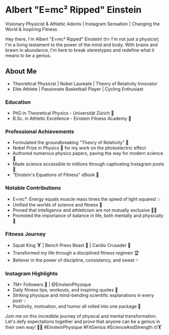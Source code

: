 # Albert "E=mc² Ripped" Einstein
Visionary Physicist & Athletic Adonis \| Instagram Sensation \| Changing the World & Inspiring Fitness

Hey there, I'm Albert "E=mc² Ripped" Einstein! 🤓🔥 I'm not just a physicist; I'm a living testament to the power of the mind and body. With brains and brawn in abundance, I'm here to break stereotypes and redefine what it means to be a genius.

## About Me
- Theoretical Physicist \| Nobel Laureate \| Theory of Relativity Innovator
- Elite Athlete \| Passionate Basketball Player \| Cycling Enthusiast

### Education
- PhD in Theoretical Physics - Universität Zürich 🎩
- B.Sc. in Athletic Excellence - Einstein Fitness Academy 💪

### Professional Achievements
- Formulated the groundbreaking "Theory of Relativity" 🌠
- Nobel Prize in Physics 🏅 for my work on the photoelectric effect
- Authored numerous physics papers, paving the way for modern science 📝
- Made science accessible to millions through captivating Instagram posts 📸
- "Einstein's Equations of Fitness" eBook 📖

### Notable Contributions
- E=mc²: Energy equals muscle mass times the speed of light squared 💥
- Unified the worlds of science and fitness 🌟
- Proved that intelligence and athleticism are not mutually exclusive 🧠💪
- Promoted the importance of balance in life, both mentally and physically 🤯

### Fitness Journey
- Squat King 🏋️ \| Bench Press Beast 💪 \| Cardio Crusader 🏃
- Transformed my life through a disciplined fitness regimen 🏆
- Believer in the power of discipline, consistency, and sweat 💦

### Instagram Highlights
- 7M+ Followers 📲 \| @EinsteinPhysique
- Daily fitness tips, workouts, and inspiring quotes 💬
- Striking physique and mind-bending scientific explanations in every post 💡
- Positivity, motivation, and humor all rolled into one package 🤣

Join me on this incredible journey of physical and mental transformation. Let's defy expectations together and prove that anyone can be a genius in their own way! 🌟💪 #EinsteinPhysique #FitGenius #ScienceAndStrength 🤓🏋️
